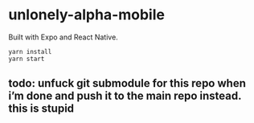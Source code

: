# unlonely-alpha-mobile

Built with Expo and React Native.

```
yarn install
yarn start
```

## todo: unfuck git submodule for this repo when i’m done and push it to the main repo instead. this is stupid
